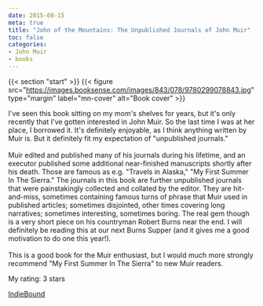 ```yaml
---
date: 2015-08-15
meta: true
title: "John of the Mountains: The Unpublished Journals of John Muir"
toc: false
categories:
- John Muir
- books
---
```


{{< section "start" >}}
{{< figure src="https://images.booksense.com/images/843/078/9780299078843.jpg" type="margin" label="mn-cover" alt="Book cover" >}}

I've seen this book sitting on my mom's shelves for years, but it's only recently that I've gotten interested in John Muir. So the last time I was at her place, I borrowed it. It's definitely enjoyable, as I think anything written by Muir is. But it definitely fit my expectation of "unpublished journals." <br /><br />Muir edited and published many of his journals during his lifetime, and an executor published some additional near-finished manuscripts shortly after his death. Those are famous as e.g. "Travels in Alaska," "My First Summer In The Sierra." The journals in this book are further unpublished journals that were painstakingly collected and collated by the editor. They are hit-and-miss, sometimes containing famous turns of phrase that Muir used in published articles; sometimes disjointed, other times covering long narratives; sometimes interesting, sometimes boring. The real gem though is a very short piece on his countryman Robert Burns near the end. I will definitely be reading this at our next Burns Supper (and it gives me a good motivation to do one this year!).<br /><br />This is a good book for the Muir enthusiast, but I would much more strongly recommend "My First Summer In The Sierra" to new Muir readers.

My rating: 3 stars  

[IndieBound](https://www.indiebound.org/book/9780299078843)
